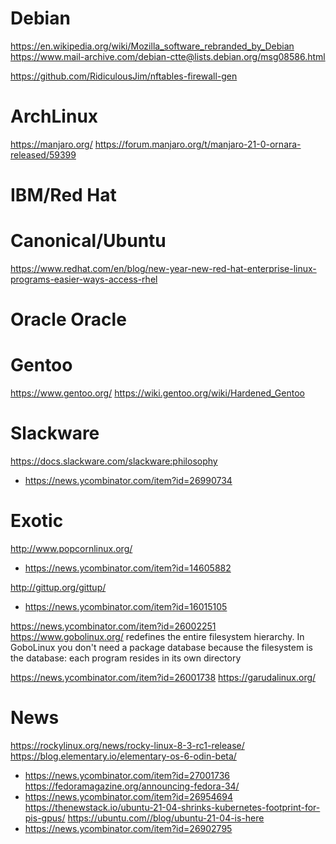 # Debian
https://en.wikipedia.org/wiki/Mozilla_software_rebranded_by_Debian
https://www.mail-archive.com/debian-ctte@lists.debian.org/msg08586.html

https://github.com/RidiculousJim/nftables-firewall-gen

# ArchLinux
https://manjaro.org/
https://forum.manjaro.org/t/manjaro-21-0-ornara-released/59399

# IBM/Red Hat

# Canonical/Ubuntu
https://www.redhat.com/en/blog/new-year-new-red-hat-enterprise-linux-programs-easier-ways-access-rhel

# Oracle Oracle

# Gentoo
https://www.gentoo.org/
https://wiki.gentoo.org/wiki/Hardened_Gentoo

# Slackware
https://docs.slackware.com/slackware:philosophy
* https://news.ycombinator.com/item?id=26990734

# Exotic
http://www.popcornlinux.org/
* https://news.ycombinator.com/item?id=14605882

http://gittup.org/gittup/
* https://news.ycombinator.com/item?id=16015105

https://news.ycombinator.com/item?id=26002251 https://www.gobolinux.org/
 redefines the entire filesystem hierarchy.
 In GoboLinux you don't need a package database because
 the filesystem is the database: each program resides in its own directory

https://news.ycombinator.com/item?id=26001738 https://garudalinux.org/

# News
https://rockylinux.org/news/rocky-linux-8-3-rc1-release/
https://blog.elementary.io/elementary-os-6-odin-beta/
* https://news.ycombinator.com/item?id=27001736
https://fedoramagazine.org/announcing-fedora-34/
* https://news.ycombinator.com/item?id=26954694
https://thenewstack.io/ubuntu-21-04-shrinks-kubernetes-footprint-for-pis-gpus/
https://ubuntu.com//blog/ubuntu-21-04-is-here
* https://news.ycombinator.com/item?id=26902795